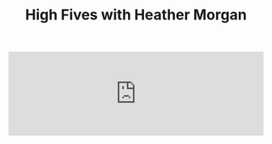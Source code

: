 ﻿---
layout: podcast
title: High Fives with Heather Morgan
description: In this week's episode of the Prospecting Podcast, Ryan and the team at LeadIQ dive into the wild world of prospecting with Kelly Piane, Global BDR Success & Effectiveness at Infor.
coverImage: ./img/podcast/podcast-image-23.jpg
refLink: leadiq.com

audioLinks: https://w.soundcloud.com/player/?url=https%3A%2F%2Fapi.soundcloud.com%2Ftracks%2F322722006&amp;auto_play=false&amp;show_artwork=true&amp;visual=true&amp;origin=twitter
webImage: ./img/podcast/video-img/image-23.png
---
<iframe width="100%" height="166" scrolling="no" frameborder="no" src="https://w.soundcloud.com/player/?url=https%3A%2F%2Fapi.soundcloud.com%2Ftracks%2F322722006&amp;auto_play=false&amp;show_artwork=true&amp;visual=true&amp;origin=twitter"></iframe>